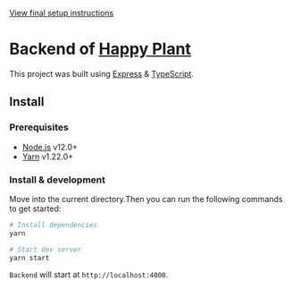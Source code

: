[View final setup instructions](https://github.com/farhan2077/happy-plant#setup)

<h1>Backend of <a href="https://github.com/farhan2077/happy-plant">Happy Plant</a> </h1>

This project was built using [Express](https://github.com/expressjs/express) & [TypeScript](https://github.com/microsoft/TypeScript).

## Install

### Prerequisites

- [Node.js]() v12.0+
- [Yarn]() v1.22.0+

### Install & development

Move into the current directory.Then you can run the following commands to get started:

```sh
# Install dependencies
yarn

# Start dev server
yarn start
```

`Backend` will start at `http://localhost:4000`.
